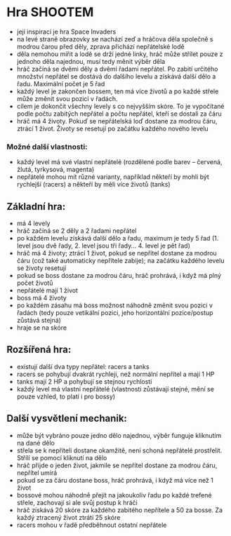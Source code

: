 # Hra SHOOTEM
- její inspirací je hra Space Invaders
- na levé straně obrazovky se nachází zeď a hráčova děla společně s modrou čarou před děly, zprava přichází nepřátelské lodě
-	děla nemohou mířit a lodě se drží jedné linky, hráč může střílet pouze z jednoho děla najednou, musí tedy měnit výběr děla
-	hráč začíná se dvěmi děly a dvěmi řadami nepřátel. Po zabití určitého množství nepřátel se dostává do dalšího levelu a získává další dělo a řadu. Maximální počet je 5 řad
-	každý level je zakončen bossem, ten má více životů a po každé střele může změnit svou pozici v řadách.
-	cílem je dokončit všechny levely s co nejvyšším skóre. To je vypočítané podle počtu zabitých nepřátel a počtu nepřátel, kteří se dostali za čáru
-	hráč má 4 životy. Pokuď se nepřátelská loď dostane za modrou čáru, ztrácí 1 život. Životy se resetují po začátku každého nového levelu

### Možné další vlastnosti:
-	každý level má své vlastní nepřátelé (rozdělené podle barev – červená, žlutá, tyrkysová, magenta)
-	nepřátelé mohou mít různé varianty, například někteří by mohli být rychlejší (racers) a někteří by měli více životů (tanks)

## Základní hra:
- má 4 levely
- hráč začíná se 2 děly a 2 řadami nepřátel
- po každém levelu získává další dělo a řadu, maximum je tedy 5 řad (1. level jsou dvě řady, 2. level jsou tři řady... 4. level je pět řad)
- hráč má 4 životy; ztrácí 1 život, pokud se nepřítel dostane za modrou čáru (což také automaticky nepřítele zabije); na začátku každého levelu se životy resetují
- pokud se boss dostane za modrou čáru, hráč prohrává, i když má plný počet životů
- nepřátelé mají 1 život
- boss má 4 životy
- po každém zásahu má boss možnost náhodně změnit svou pozici v řadách (tedy pouze vetikální pozici, jeho horizontální pozice/postup zůstává stejná)
- hraje se na skóre

## Rozšířená hra:
- existují další dva typy nepřátel: racers a tanks
- racers se pohybují dvakrát rychleji, než normální nepřítel a mají 1 HP
- tanks mají 2 HP a pohybují se stejnou rychlostí
- každý level má vlastní nepřátelé (vlastnosti zůstávají stejné, mění se pouze vzhled, to platí i pro bossy)

## Další vysvětlení mechanik:
-	může být vybráno pouze jedno dělo najednou, výběr funguje kliknutím na dané dělo
-	střela se k nepříteli dostane okamžitě, není schoná nepřátelé prostřelit. Střílí se pomocí kliknutí na dělo
-	hráč přijde o jeden život, jakmile se nepřítel dostane za modrou čáru, nepřítel umírá
-	pokud se za čáru dostane boss, hráč prohrává, i když má více než 1 život
-	bossové mohou náhodně přejít na jakoukoliv řadu po každé trefené střele, zachovají si ale svůj postup k hráči
-	hráč získává 20 skóre za každého zabitého nepřítele a 50 za bosse. Za každý ztracený život ztrátí 25 skóre
- racers mohou v řadě předběhnout ostatní nepřátele

